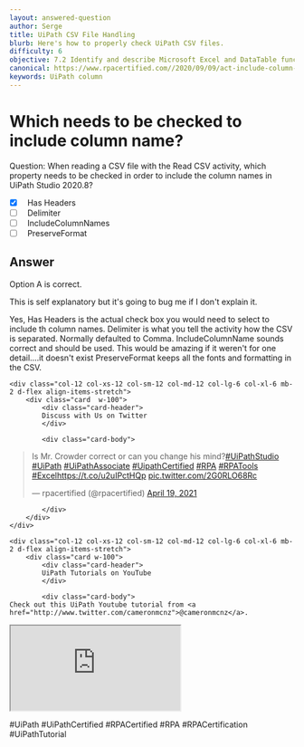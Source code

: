 ```yaml
---
layout: answered-question
author: Serge
title: UiPath CSV File Handling
blurb: Here's how to properly check UiPath CSV files.
difficulty: 6
objective: 7.2 Identify and describe Microsoft Excel and DataTable functions, and how Excel activities are used for data manipulation
canonical: https://www.rpacertified.com//2020/09/09/act-include-column-headers.html
keywords: UiPath column
---
```


<h1>Which needs to be checked to include column name?</h1>

Question:  When reading a CSV file with the Read CSV activity, which property needs to be checked in order to include the column names in UiPath Studio 2020.8?

 - [X] &nbsp;  Has Headers
 - [ ] &nbsp;  Delimiter
 - [ ] &nbsp;  IncludeColumnNames
 - [ ] &nbsp;  PreserveFormat

## Answer

Option A is correct.

This is self explanatory but it's going to bug me if I don't explain it.

Yes, Has Headers is the actual check box you would need to select to include th column names.
Delimiter is what you tell the activity how the CSV is separated.  Normally defaulted to Comma.
IncludeColumnName sounds correct and should be used. This would be amazing if it weren't for one detail....it doesn't exist
PreserveFormat keeps all the fonts and formatting in the CSV.


<div class="row">
	
    <div class="col-12 col-xs-12 col-sm-12 col-md-12 col-lg-6 col-xl-6 mb-2 d-flex align-items-stretch">
        <div class="card  w-100">
            <div class="card-header">
            Discuss with Us on Twitter
            </div>

            <div class="card-body">
<!-- **************************** -->       


<blockquote class="twitter-tweet"><p lang="en" dir="ltr">Is Mr. Crowder correct or can you change his mind?<a href="https://twitter.com/hashtag/UiPathStudio?src=hash&amp;ref_src=twsrc%5Etfw">#UiPathStudio</a> <a href="https://twitter.com/hashtag/UiPath?src=hash&amp;ref_src=twsrc%5Etfw">#UiPath</a> <a href="https://twitter.com/hashtag/UiPathAssociate?src=hash&amp;ref_src=twsrc%5Etfw">#UiPathAssociate</a> <a href="https://twitter.com/hashtag/UipathCertified?src=hash&amp;ref_src=twsrc%5Etfw">#UipathCertified</a> <a href="https://twitter.com/hashtag/RPA?src=hash&amp;ref_src=twsrc%5Etfw">#RPA</a> <a href="https://twitter.com/hashtag/RPATools?src=hash&amp;ref_src=twsrc%5Etfw">#RPATools</a> <a href="https://twitter.com/hashtag/Excel?src=hash&amp;ref_src=twsrc%5Etfw">#Excel</a><a href="https://t.co/u2uIPctHQp">https://t.co/u2uIPctHQp</a> <a href="https://t.co/2G0RLO68Rc">pic.twitter.com/2G0RLO68Rc</a></p>&mdash; rpacertified (@rpacertified) <a href="https://twitter.com/rpacertified/status/1384230454962778112?ref_src=twsrc%5Etfw">April 19, 2021</a></blockquote> <script async src="https://platform.twitter.com/widgets.js" charset="utf-8"></script>

<!-- **************************** -->   
            
            
            </div>
        </div>
    </div>
	
	<div class="col-12 col-xs-12 col-sm-12 col-md-12 col-lg-6 col-xl-6 mb-2 d-flex align-items-stretch">
        <div class="card w-100">
            <div class="card-header">
            UiPath Tutorials on YouTube
            </div>

            <div class="card-body">
	Check out this UiPath Youtube tutorial from <a href="http://www.twitter.com/cameronmcnz">@cameronmcnz</a>.	    
	    
<div class="embed-responsive embed-responsive-16by9">
	
<!-- ************* Add EMBED url here. It must include 'embed' in the URL!!! ****************** -->	
<iframe class="embed-responsive-item" src="https://www.youtube.com/embed/6CCfT8HiwYI"></iframe>
<!-- ******************************* -->	
</div>

#UiPath #UiPathCertified #RPACertified #RPA #RPACertification #UiPathTutorial
            </div>
        </div>
    </div>
	
</div>

